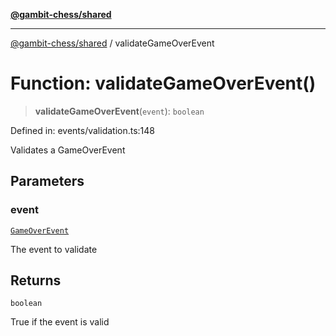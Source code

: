 [**@gambit-chess/shared**](../README.md)

***

[@gambit-chess/shared](../globals.md) / validateGameOverEvent

# Function: validateGameOverEvent()

> **validateGameOverEvent**(`event`): `boolean`

Defined in: events/validation.ts:148

Validates a GameOverEvent

## Parameters

### event

[`GameOverEvent`](../interfaces/GameOverEvent.md)

The event to validate

## Returns

`boolean`

True if the event is valid

